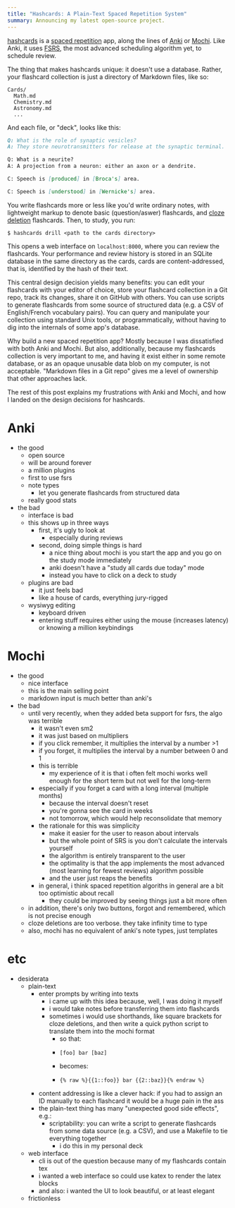 ```yaml
---
title: "Hashcards: A Plain-Text Spaced Repetition System"
summary: Announcing my latest open-source project.
---
```


[hashcards] is a [spaced repetition][sr] app, along the lines of [Anki] or [Mochi]. Like Anki, it uses [FSRS], the most advanced scheduling algorithm yet, to schedule review.

The thing that makes hashcards unique: it doesn't use a database. Rather, your flashcard collection is just a directory of Markdown files, like so:

```
Cards/
  Math.md
  Chemistry.md
  Astronomy.md
  ...
```

And each file, or "deck", looks like this:

```md
Q: What is the role of synaptic vesicles?
A: They store neurotransmitters for release at the synaptic terminal.

Q: What is a neurite?
A: A projection from a neuron: either an axon or a dendrite.

C: Speech is [produced] in [Broca's] area.

C: Speech is [understood] in [Wernicke's] area.
```

You write flashcards more or less like you'd write ordinary notes, with lightweight markup to denote basic (question/aswer) flashcards, and [cloze deletion][cl] flashcards. Then, to study, you run:

```
$ hashcards drill <path to the cards directory>
```

This opens a web interface on `localhost:8000`, where you can review the flashcards. Your performance and review history is stored in an SQLite database in the same directory as the cards, cards are content-addressed, that is, identified by the hash of their text.

This central design decision yields many benefits: you can edit your flashcards with your editor of choice, store your flashcard collection in a Git repo, track its changes, share it on GitHub with others. You can use scripts to generate flashcards from some source of structured data (e.g. a CSV of English/French vocabulary pairs). You can query and manipulate your collection using standard Unix tools, or programmatically, without having to dig into the internals of some app's database.

Why build a new spaced repetition app? Mostly because I was dissatisfied with both Anki and Mochi. But also, additionally, because my flashcards collection is very important to me, and having it exist either in some remote database, or as an opaque unusable data blob on my computer, is not acceptable. "Markdown files in a Git repo" gives me a level of ownership that other approaches lack.

The rest of this post explains my frustrations with Anki and Mochi, and how I landed on the design decisions for hashcards.

# Anki

- the good
  - open source
  - will be around forever
  - a million plugins
  - first to use fsrs
  - note types
    - let you generate flashcards from structured data
  - really good stats
- the bad
  - interface is bad
  - this shows up in three ways
    - first, it's ugly to look at
      - especially during reviews
    - second, doing simple things is hard
      - a nice thing about mochi is you start the app and you go on the study mode immediately
      - anki doesn't have a "study all cards due today" mode
      - instead you have to click on a deck to study
  - plugins are bad
    - it just feels bad
    - like a house of cards, everything jury-rigged
  - wysiwyg editing
    - keyboard driven
    - entering stuff requires either using the mouse (increases latency) or knowing a million keybindings

# Mochi

- the good
  - nice interface
  - this is the main selling point
  - markdown input is much better than anki's
- the bad
  - until very recently, when they added beta support for fsrs, the algo was terrible
    - it wasn't even sm2
    - it was just based on multipliers
    - if you click remember, it multiplies the interval by a number >1
    - if you forget, it multiplies the interval by a number between 0 and 1
    - this is terrible
      - my experience of it is that i often felt mochi works well enough for the short term but not well for the long-term
    - especially if you forget a card with a long interval (multiple months)
      - because the interval doesn't reset
      - you're gonna see the card in weeks
      - not tomorrow, which would help reconsolidate that memory
    - the rationale for this was simplicity
      - make it easier for the user to reason about intervals
      - but the whole point of SRS is you don't calculate the intervals yourself
      - the algorithm is entirely transparent to the user
      - the optimality is that the app implements the most advanced (most learning for fewest reviews) algorithm possible
      - and the user just reaps the benefits
    - in general, i think spaced repetition algoriths in general are a bit too optimistic about recall
      - they could be improved by seeing things just a bit more often
  - in addition, there's only two buttons, forgot and remembered, which is not precise enough
  - cloze deletions are too verbose. they take infinity time to type
  - also, mochi has no equivalent of anki's note types, just templates

# etc

- desiderata
  - plain-text
    - enter prompts by writing into texts
      - i came up with this idea because, well, I was doing it myself
      - i would take notes before transferring them into flashcards
      - sometimes i would use shorthands, like square brackets for cloze deletions, and then write a quick python script to translate them into the mochi format
        - so that:
        - ```
          [foo] bar [baz]
          ```
        - becomes:
        - ```
          {% raw %}{{1::foo}} bar {{2::baz}}{% endraw %}
          ```
    - content addressing is like a clever hack: if you had to assign an ID manually to each flashcard it would be a huge pain in the ass
    - the plain-text thing has many "unexpected good side effects", e.g.:
      - scriptability: you can write a script to generate flashcards from some data source (e.g. a CSV), and use a Makefile to tie everything together
        - i do this in my personal deck
  - web interface
    - cli is out of the question because many of my flashcards contain tex
    - i wanted a web interface so could use katex to render the latex blocks
    - and also: i wanted the UI to look beautiful, or at least elegant
  - frictionless

[hashcards]: https://github.com/eudoxia0/hashcards
[sr]: /article/effective-spaced-repetition
[Anki]: https://apps.ankiweb.net/
[Mochi]: https://mochi.cards/
[FSRS]: /article/implementing-fsrs-in-100-lines
[cl]: https://docs.ankiweb.net/editing.html#cloze-deletion
